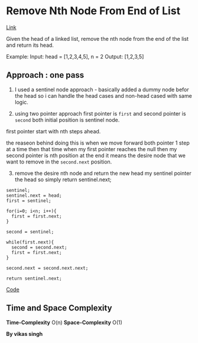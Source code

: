 # Remove Nth Node From End of List 
[Link](https://leetcode.com/problems/remove-nth-node-from-end-of-list/description/)

Given the head of a linked list, remove the nth node from the end of the list and return its head.

Example: Input: head = [1,2,3,4,5], n = 2
Output: [1,2,3,5]


## Approach : one pass

1. I used a sentinel node approach - basically added a dummy node befor the head so i can handle the head cases and non-head cased with same logic.

2. using two pointer approach first pointer is `first` and second pointer is `second` both initial position is sentinel node. 

first pointer start with nth steps ahead.


the reaseon behind doing this is when we move forward both pointer 1 step at a time then that time when my first pointer reaches the null then my second pointer is nth position at the end it means the desire node that we want to remove in the `second.next` position.

3. remove the desire nth node and return the new head my sentinel pointer the head so simply return sentinel.next;

```
sentinel;
sentinel.next = head;
first = sentinel;

for(i=0; i<n; i++){
  first = first.next;
}

second = sentinel;

while(first.next){
  second = second.next;
  first = first.next;
}

second.next = second.next.next;

return sentinel.next;
```

[Code](./solution.js)


## Time and Space Complexity
**Time-Complexity** O(n)
**Space-Complexity** O(1)

**By vikas singh**